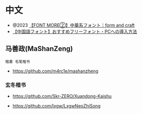 # 中文

- @2023 [【FONT MORE②】中華系フォント｜form and craft](https://note.com/form_and_craft/n/n8d458ae2d0b8)
- [【中国語フォント】おすすめフリーフォント・PCへの導入方法](http://cn-seminar.com/chinese-font-11257)

## 马善政(MaShanZeng)

`楷書 毛笔楷书`

- https://github.com/m4rc1e/mashanzheng

### 玄冬楷书

- https://github.com/Skr-ZERO/Xuandong-Kaishu

- https://github.com/lxgw/LxgwNeoZhiSong
